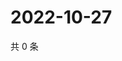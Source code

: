 # 2022-10-27

共 0 条

<!-- BEGIN WEIBO -->
<!-- 最后更新时间 Thu Oct 27 2022 02:22:23 GMT+0800 (China Standard Time) -->

<!-- END WEIBO -->
